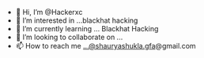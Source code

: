 - 👋 Hi, I’m @Hackerxc
- 👀 I’m interested in ...blackhat hacking
- 🌱 I’m currently learning ... Blackhat Hacking
- 💞️ I’m looking to collaborate on ...
- 📫 How to reach me ...@shauryashukla.gfa@gmail.com

<!---
Hackerxc/Hackerxc is a ✨ special ✨ repository because its `README.md` (this file) appears on your GitHub profile.
You can click the Preview link to take a look at your changes.
--->
